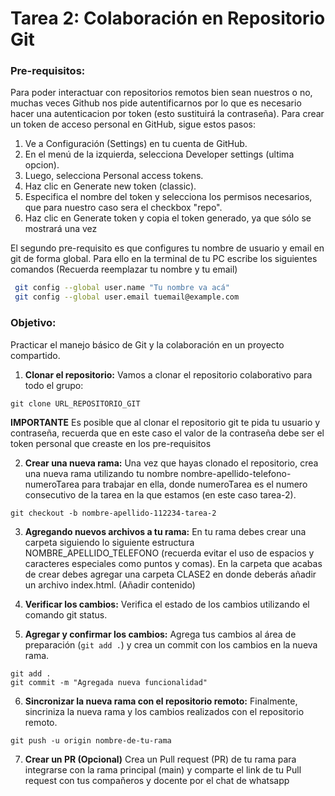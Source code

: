 # Tarea 2: Colaboración en Repositorio Git

### Pre-requisitos:

Para poder interactuar con repositorios remotos bien sean nuestros o no, muchas veces Github nos pide autentificarnos por lo que es necesario hacer una autenticacion por token (esto sustituirá la contraseña). Para crear un token de acceso personal en GitHub, sigue estos pasos:
1. Ve a Configuración (Settings) en tu cuenta de GitHub.
2. En el menú de la izquierda, selecciona Developer settings (ultima opcion).
3. Luego, selecciona Personal access tokens.
4. Haz clic en Generate new token (classic).
5. Especifica el nombre del token y selecciona los permisos necesarios, que para nuestro caso sera el checkbox "repo". 
6. Haz clic en Generate token y copia el token generado, ya que sólo se mostrará una vez


El segundo pre-requisito es que configures tu nombre de usuario y email en git de forma global. Para ello en la terminal de tu PC escribe los siguientes comandos (Recuerda reemplazar tu nombre y tu email)
```bash
 git config --global user.name "Tu nombre va acá"
 git config --global user.email tuemail@example.com
```

### Objetivo:

Practicar el manejo básico de Git y la colaboración en un proyecto compartido.

1. **Clonar el repositorio:** Vamos a clonar el repositorio colaborativo para todo el grupo:

```
git clone URL_REPOSITORIO_GIT
```
   **IMPORTANTE** Es posible que al clonar el repositorio git te pida tu usuario y contraseña, recuerda que en este caso el valor de la contraseña debe ser el token personal que creaste en los pre-requisitos
 
2. **Crear una nueva rama:** Una vez que hayas clonado el repositorio, crea una nueva rama  utilizando tu nombre nombre-apellido-telefono-numeroTarea para trabajar en ella, donde numeroTarea es el numero consecutivo de la tarea en la que estamos (en este caso tarea-2).
```
git checkout -b nombre-apellido-112234-tarea-2
``` 

3. **Agregando nuevos archivos a tu rama:** En tu rama debes crear una carpeta siguiendo lo siguiente estructura NOMBRE_APELLIDO_TELEFONO (recuerda evitar el uso de espacios y caracteres especiales como puntos y comas). En la carpeta que acabas de crear debes agregar una carpeta CLASE2 en donde deberás añadir un archivo index.html. (Añadir contenido)

4. **Verificar los cambios:** Verifica el estado de los cambios utilizando el comando git status.

5. **Agregar y confirmar los cambios:** Agrega tus cambios al área de preparación (``` git add . ```) y crea un commit con los cambios en la nueva rama.

```
git add .
git commit -m "Agregada nueva funcionalidad"
```

6. **Sincronizar la nueva rama con el repositorio remoto:** Finalmente, sincriniza la nueva rama y los cambios realizados con el repositorio remoto.

```
git push -u origin nombre-de-tu-rama
```

7. **Crear un PR (Opcional)** Crea un Pull request (PR) de tu rama para integrarse con la rama principal (main) y comparte el link de tu Pull request con tus compañeros y docente por el chat de whatsapp